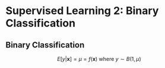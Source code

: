 # Supervised Learning 2: Binary Classification

## Binary Classification

$$ E[y\vert \mathbf{x}] = \mu =  f(\mathbf{x}) \text{ where } y \sim B(1,\mu) $$